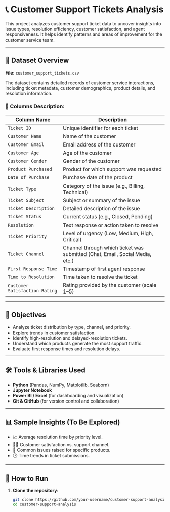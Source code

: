 # 📞 Customer Support Tickets Analysis

This project analyzes customer support ticket data to uncover insights into issue types, resolution efficiency, customer satisfaction, and agent responsiveness. It helps identify patterns and areas of improvement for the customer service team.

---

## 📂 Dataset Overview

**File:** `customer_support_tickets.csv`

The dataset contains detailed records of customer service interactions, including ticket metadata, customer demographics, product details, and resolution information.

### 🧾 Columns Description:

| Column Name                   | Description |
|------------------------------|-------------|
| `Ticket ID`                  | Unique identifier for each ticket |
| `Customer Name`              | Name of the customer |
| `Customer Email`             | Email address of the customer |
| `Customer Age`               | Age of the customer |
| `Customer Gender`            | Gender of the customer |
| `Product Purchased`          | Product for which support was requested |
| `Date of Purchase`           | Purchase date of the product |
| `Ticket Type`                | Category of the issue (e.g., Billing, Technical) |
| `Ticket Subject`             | Subject or summary of the issue |
| `Ticket Description`         | Detailed description of the issue |
| `Ticket Status`              | Current status (e.g., Closed, Pending) |
| `Resolution`                 | Text response or action taken to resolve |
| `Ticket Priority`            | Level of urgency (Low, Medium, High, Critical) |
| `Ticket Channel`             | Channel through which ticket was submitted (Chat, Email, Social Media, etc.) |
| `First Response Time`        | Timestamp of first agent response |
| `Time to Resolution`         | Time taken to resolve the ticket |
| `Customer Satisfaction Rating` | Rating provided by the customer (scale 1–5) |

---

## 🎯 Objectives

- Analyze ticket distribution by type, channel, and priority.
- Explore trends in customer satisfaction.
- Identify high-resolution and delayed-resolution tickets.
- Understand which products generate the most support traffic.
- Evaluate first response times and resolution delays.

---

## 🛠 Tools & Libraries Used

- **Python** (Pandas, NumPy, Matplotlib, Seaborn)
- **Jupyter Notebook**
- **Power BI / Excel** (for dashboarding and visualization)
- **Git & GitHub** (for version control and collaboration)

---

## 📊 Sample Insights (To Be Explored)

- 📈 Average resolution time by priority level.
- 👨‍💼 Customer satisfaction vs. support channel.
- 🛒 Common issues raised for specific products.
- 🕒 Time trends in ticket submissions.

---

## 🚀 How to Run

1. **Clone the repository**:
   ```bash
   git clone https://github.com/your-username/customer-support-analysis.git
   cd customer-support-analysis

